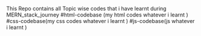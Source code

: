 This Repo contains all Topic wise codes that i have learnt during MERN_stack_journey
                          #html-codebase (my html codes whatever i learnt )
                           #css-codebase(my css codes whatever i learnt )
                           #js-codebase(js whatever i learnt ) 
                           
